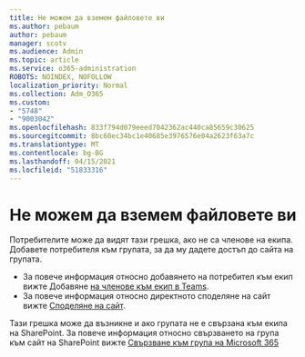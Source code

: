 ```yaml
---
title: Не можем да вземем файловете ви
ms.author: pebaum
author: pebaum
manager: scotv
ms.audience: Admin
ms.topic: article
ms.service: o365-administration
ROBOTS: NOINDEX, NOFOLLOW
localization_priority: Normal
ms.collection: Adm_O365
ms.custom:
- "5748"
- "9003042"
ms.openlocfilehash: 833f794d079eeed7042362ac440ca85659c30625
ms.sourcegitcommit: 8bc60ec34bc1e40685e3976576e04a2623f63a7c
ms.translationtype: MT
ms.contentlocale: bg-BG
ms.lasthandoff: 04/15/2021
ms.locfileid: "51833316"
---
```

# <a name="we-cant-get-your-files"></a>Не можем да вземем файловете ви

Потребителите може да видят тази грешка, ако не са членове на екипа. Добавете потребителя към групата, за да му дадете достъп до сайта на групата.

- За повече информация относно добавянето на потребител към екип вижте Добавяне [на членове към екип в Teams](https://support.office.com/article/add-people-to-a-team-aff2249d-b456-4bc3-81e7-52327b6b38e9).
- За повече информация относно директното споделяне на сайт вижте [Споделяне на сайт](https://support.office.com/article/Share-a-site-958771A8-D041-4EB8-B51C-AFEA2EAE3658).

Тази грешка може да възникне и ако групата не е свързана към екипа на SharePoint. За повече информация относно свързването на група към сайт на SharePoint вижте [Свързване към група на Microsoft 365](https://docs.microsoft.com/sharepoint/dev/transform/modernize-connect-to-office365-group)